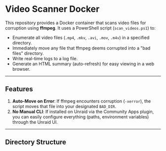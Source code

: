 # Video Scanner Docker

This repository provides a Docker container that scans video files for corruption using **ffmpeg**. It uses a PowerShell script (`scan_videos.ps1`) to:

- Enumerate all video files (`.mp4`, `.mkv`, `.avi`, `.mov`, `.m4v`) in a specified directory.
- Immediately move any file that ffmpeg deems corrupted into a "bad files" directory.
- Write real-time logs to a log file.
- Generate an HTML summary (auto-refresh) for easy viewing in a web browser.

---

## Features

1. **Auto-Move on Error**: If ffmpeg encounters corruption (`-xerror`), the script moves that file into your designated `BAD_DIR`.
4. **No Manual CLI**: If installed on Unraid via the Community Apps plugin, you can easily configure everything (paths, environment variables) through the Unraid UI.

---

## Directory Structure

